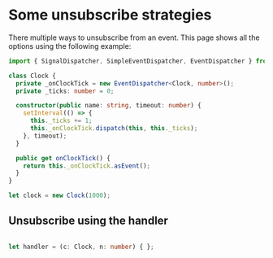 # Some unsubscribe strategies
There multiple ways to unsubscribe from an event. This page shows all the 
options using the following example:
```typescript
import { SignalDispatcher, SimpleEventDispatcher, EventDispatcher } from "strongly-typed-events";

class Clock {
  private _onClockTick = new EventDispatcher<Clock, number>();
  private _ticks: number = 0;

  constructor(public name: string, timeout: number) {
    setInterval(() => {
      this._ticks += 1;
      this._onClockTick.dispatch(this, this._ticks);
    }, timeout);
  }

  public get onClockTick() {
    return this._onClockTick.asEvent();
  }
}

let clock = new Clock(1000);
```

## Unsubscribe using the handler

```typescript

let handler = (c: Clock, n: number) { };



```